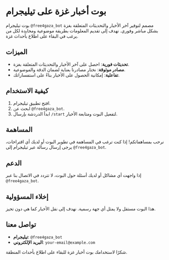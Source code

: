 # بوت أخبار غزة على تيليجرام

بوت تيليجرام `@free4gaza_bot` مصمم لتوفير آخر الأخبار والتحديثات المتعلقة بغزة بشكل مباشر وفوري. نهدف إلى تقديم المعلومات بطريقة موضوعية ومحايدة لكل من يرغب في البقاء على اطلاع بأحداث غزة.

## الميزات

- **تحديثات فورية**: احصل على آخر الأخبار والتحديثات المتعلقة بغزة.
- **مصادر موثوقة**: نختار مصادرنا بعناية لضمان الدقة والموضوعية.
- **تفاعلية**: إمكانية الحصول على الأخبار بناءً على استفساراتك.

## كيفية الاستخدام

1. افتح تطبيق تيليجرام.
2. ابحث عن `@free4gaza_bot`.
3. ابدأ الدردشة بإرسال `/start` لتفعيل البوت ومتابعة الأخبار.

## المساهمة

نرحب بمساهماتكم! إذا كنت ترغب في المساهمة في تطوير البوت أو لديك أي اقتراحات، يرجى إرسال رسالة عبر تيليجرام إلى `@free4gaza_bot`.

## الدعم

إذا واجهت أي مشاكل أو لديك أسئلة حول البوت، لا تتردد في الاتصال بنا عبر `@free4gaza_bot`.

## إخلاء المسؤولية

هذا البوت مستقل ولا يمثل أي جهة رسمية. نهدف إلى نقل الأخبار كما هي دون تحيز.

## تواصل معنا

- **تيليجرام**: `@free4gaza_bot`
- **البريد الإلكتروني**: `your-email@example.com`

شكرًا لاستخدامك بوت أخبار غزة للبقاء على اطلاع بأحداث المنطقة.
